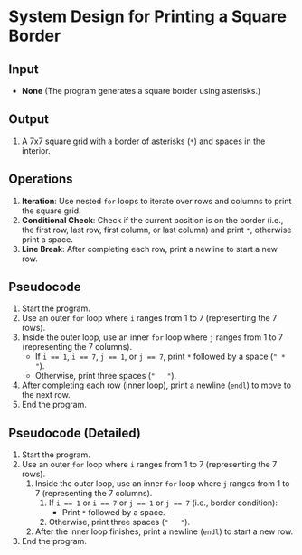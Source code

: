 # System Design for Printing a Square Border

## Input
- **None** (The program generates a square border using asterisks.)

## Output
1. A 7x7 square grid with a border of asterisks (`*`) and spaces in the interior.

## Operations
1. **Iteration**: Use nested `for` loops to iterate over rows and columns to print the square grid.
2. **Conditional Check**: Check if the current position is on the border (i.e., the first row, last row, first column, or last column) and print `*`, otherwise print a space.
3. **Line Break**: After completing each row, print a newline to start a new row.

## Pseudocode
1. Start the program.
2. Use an outer `for` loop where `i` ranges from 1 to 7 (representing the 7 rows).
3. Inside the outer loop, use an inner `for` loop where `j` ranges from 1 to 7 (representing the 7 columns).
   - If `i == 1`, `i == 7`, `j == 1`, or `j == 7`, print `*` followed by a space (`" * "`).
   - Otherwise, print three spaces (`"   "`).
4. After completing each row (inner loop), print a newline (`endl`) to move to the next row.
5. End the program.

## Pseudocode (Detailed)
1. Start the program.
2. Use an outer `for` loop where `i` ranges from 1 to 7 (representing the 7 rows).
    1. Inside the outer loop, use an inner `for` loop where `j` ranges from 1 to 7 (representing the 7 columns).
        1. If `i == 1` or `i == 7` or `j == 1` or `j == 7` (i.e., border condition):
            - Print `*` followed by a space.
        2. Otherwise, print three spaces (`"   "`).
    2. After the inner loop finishes, print a newline (`endl`) to start a new row.
3. End the program.
